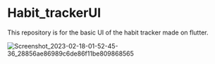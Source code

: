 # Habit_trackerUI
This repository is for the basic UI of the habit tracker made on flutter.


![Screenshot_2023-02-18-01-52-45-36_28856ae86989c6de86f11be809868565](https://user-images.githubusercontent.com/75081330/219881560-c6ce3ee7-8d0c-495a-a7a8-e817435453f0.jpg)
